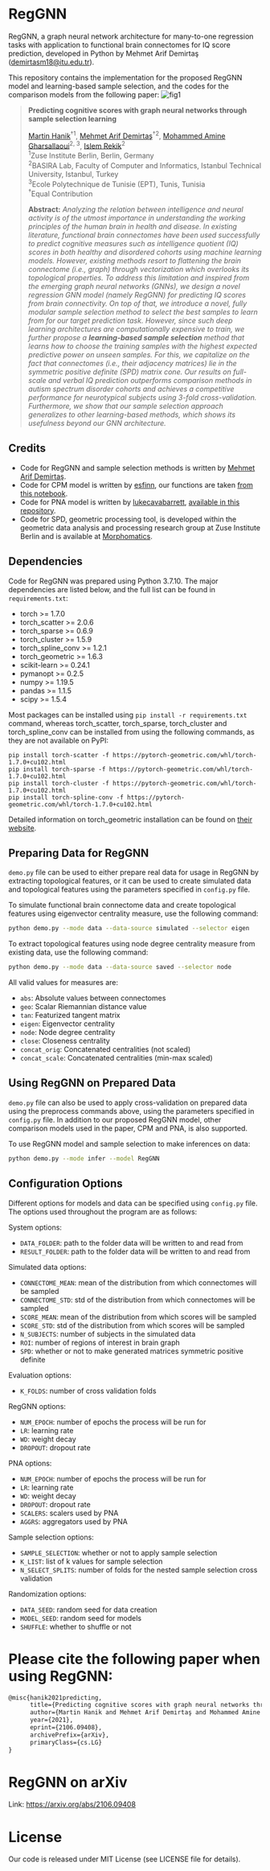 # RegGNN
RegGNN, a graph neural network architecture for many-to-one regression tasks with application to functional brain connectomes for IQ score prediction, developed in Python by Mehmet Arif Demirtaş (demirtasm18@itu.edu.tr).

This repository contains the implementation for the proposed RegGNN model and learning-based sample selection, and the codes for the comparison models from the following paper:
![fig1](Fig1.png)


> **Predicting cognitive scores with graph neural networks through sample selection learning**
>
> [Martin Hanik](mailto:hanik@zib.de)<sup>†1</sup>, [Mehmet Arif Demirtaş](https://github.com/marifdemirtas)<sup>†2</sup>, [Mohammed Amine Gharsallaoui]()<sup>2, 3</sup>, [Islem Rekik](https://basira-lab.com/)<sup>2</sup><br/>
> <sup>1</sup>Zuse Institute Berlin, Berlin, Germany<br/>
> <sup>2</sup>BASIRA Lab, Faculty of Computer and Informatics, Istanbul Technical University, Istanbul, Turkey<br/>
> <sup>3</sup>Ecole Polytechnique de Tunisie (EPT), Tunis, Tunisia<br/>
> <sup>†</sup>Equal Contribution<br/>
>
> **Abstract:** *Analyzing the relation between intelligence and neural activity is of the utmost importance in understanding the working principles of the human brain in health and disease. In existing literature, functional brain connectomes have been used successfully to predict cognitive measures such as intelligence quotient (IQ) scores in both healthy and disordered cohorts using machine learning models. However, existing methods resort to flattening the brain connectome (i.e., graph) through vectorization which overlooks its topological properties. To address this limitation and inspired from the emerging graph neural networks (GNNs), we design a novel regression GNN model (namely RegGNN) for predicting IQ scores from brain connectivity. On top of that, we introduce a novel, fully modular sample selection method to select the best samples to learn from for our target prediction task. However, since such deep learning architectures are computationally expensive to train, we further propose a __learning-based sample selection__ method that learns how to choose the training samples with the highest expected predictive power on unseen samples. For this, we capitalize on the fact that connectomes (i.e., their adjacency matrices) lie in the symmetric positive definite (SPD) matrix cone. Our results on full-scale and verbal IQ prediction outperforms comparison methods in autism spectrum disorder cohorts and achieves a competitive performance for neurotypical subjects using 3-fold cross-validation. Furthermore, we show that our sample selection approach generalizes to other learning-based methods, which shows its usefulness beyond our GNN architecture.*

## Credits

 - Code for RegGNN and sample selection methods is written by [Mehmet Arif Demirtaş](https://web.itu.edu.tr/demirtasm18/).
 - Code for CPM model is written by [esfinn](https://github.com/esfinn), our functions are taken [from this notebook](https://github.com/esfinn/cpm_tutorial/blob/master/cpm_tutorial.ipynb).
 - Code for PNA model is written by [lukecavabarrett](https://github.com/lukecavabarrett/), [available in this repository](https://github.com/lukecavabarrett/pna).
 - Code for SPD, geometric processing tool, is developed within the geometric data analysis and processing research group at Zuse Institute Berlin and is available at [Morphomatics](https://morphomatics.github.io/).


## Dependencies

Code for RegGNN was prepared using Python 3.7.10. The major dependencies are listed below, and the full list can be found in ```requirements.txt```:

* torch >= 1.7.0
* torch_scatter >= 2.0.6
* torch_sparse >= 0.6.9
* torch_cluster >= 1.5.9
* torch_spline_conv >= 1.2.1
* torch_geometric >= 1.6.3
* scikit-learn >= 0.24.1
* pymanopt >= 0.2.5
* numpy >= 1.19.5
* pandas >= 1.1.5
* scipy >= 1.5.4

Most packages can be installed using ```pip install -r requirements.txt``` command, whereas torch_scatter, torch_sparse, torch_cluster and torch_spline_conv can be installed from using the following commands, as they are not available on PyPI:

```
pip install torch-scatter -f https://pytorch-geometric.com/whl/torch-1.7.0+cu102.html
pip install torch-sparse -f https://pytorch-geometric.com/whl/torch-1.7.0+cu102.html
pip install torch-cluster -f https://pytorch-geometric.com/whl/torch-1.7.0+cu102.html
pip install torch-spline-conv -f https://pytorch-geometric.com/whl/torch-1.7.0+cu102.html
```

Detailed information on torch_geometric installation can be found on [their website](https://pytorch-geometric.readthedocs.io/en/latest/notes/installation.html).

## Preparing Data for RegGNN

```demo.py``` file can be used to either prepare real data for usage in RegGNN by extracting topological features, or it can be used to create simulated data and topological features using the parameters specified in ```config.py``` file.

To simulate functional brain connectome data and create topological features using eigenvector centrality measure, use the following command:

```bash
python demo.py --mode data --data-source simulated --selector eigen
```

To extract topological features using node degree centrality measure from existing data, use the following command:

```bash
python demo.py --mode data --data-source saved --selector node
```

All valid values for measures are:
- ```abs```: Absolute values between connectomes
- ```geo```: Scalar Riemannian distance value 
- ```tan```: Featurized tangent matrix
- ```eigen```: Eigenvector centrality
- ```node```: Node degree centrality
- ```close```: Closeness centrality
- ```concat_orig```: Concatenated centralities (not scaled)
- ```concat_scale```: Concatenated centralities (min-max scaled)

## Using RegGNN on Prepared Data

```demo.py``` file can also be used to apply cross-validation on prepared data using the preprocess commands above, using the parameters specified in ```config.py``` file. In addition to our proposed RegGNN model, other comparison models used in the paper, CPM and PNA, is also supported.

To use RegGNN model and sample selection to make inferences on data:

```bash
python demo.py --mode infer --model RegGNN
```

## Configuration Options

Different options for models and data can be specified using ```config.py``` file. The options used throughout the program are as follows:

System options:
- ```DATA_FOLDER```: path to the folder data will be written to and read from
- ```RESULT_FOLDER```: path to the folder data will be written to and read from

Simulated data options:
- ```CONNECTOME_MEAN```: mean of the distribution from which connectomes will be sampled
- ```CONNECTOME_STD```: std of the distribution from which connectomes will be sampled
- ```SCORE_MEAN```: mean of the distribution from which scores will be sampled
- ```SCORE_STD```: std of the distribution from which scores will be sampled
- ```N_SUBJECTS```: number of subjects in the simulated data
- ```ROI```: number of regions of interest in brain graph
- ```SPD```: whether or not to make generated matrices symmetric positive definite

Evaluation options:
- ```K_FOLDS```: number of cross validation folds

RegGNN options:
- ```NUM_EPOCH```: number of epochs the process will be run for
- ```LR```: learning rate
- ```WD```: weight decay
- ```DROPOUT```: dropout rate

PNA options:
- ```NUM_EPOCH```: number of epochs the process will be run for
- ```LR```: learning rate
- ```WD```: weight decay
- ```DROPOUT```: dropout rate
- ```SCALERS```: scalers used by PNA
- ```AGGRS```: aggregators used by PNA

Sample selection options:
- ```SAMPLE_SELECTION```: whether or not to apply sample selection
- ```K_LIST```: list of k values for sample selection
- ```N_SELECT_SPLITS```: number of folds for the nested sample selection cross validation

Randomization options:
- ```DATA_SEED```: random seed for data creation
- ```MODEL_SEED```: random seed for models
- ```SHUFFLE```: whether to shuffle or not

<!-- # YouTube videos to install and run RegGNN
{video_info}
-->

# Please cite the following paper when using RegGNN:

```latex
@misc{hanik2021predicting,
      title={Predicting cognitive scores with graph neural networks through sample selection learning}, 
      author={Martin Hanik and Mehmet Arif Demirtaş and Mohammed Amine Gharsallaoui and Islem Rekik},
      year={2021},
      eprint={2106.09408},
      archivePrefix={arXiv},
      primaryClass={cs.LG}
}
```

# RegGNN on arXiv 

Link: https://arxiv.org/abs/2106.09408

# License

Our code is released under MIT License (see LICENSE file for details).
